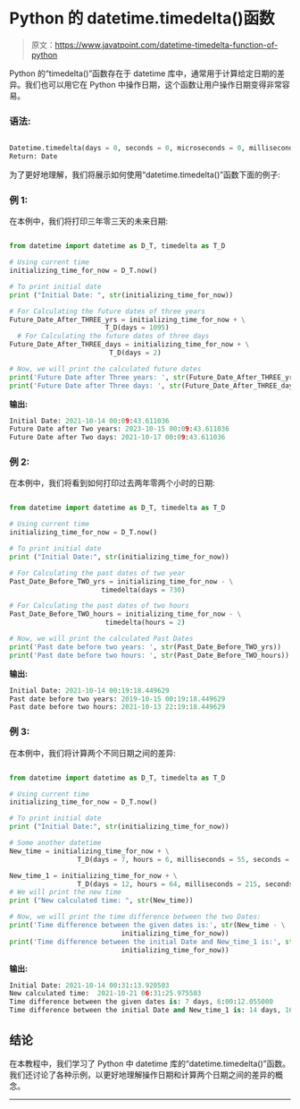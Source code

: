 # Python 的 datetime.timedelta()函数

> 原文：<https://www.javatpoint.com/datetime-timedelta-function-of-python>

Python 的“timedelta()”函数存在于 datetime 库中，通常用于计算给定日期的差异。我们也可以用它在 Python 中操作日期，这个函数让用户操作日期变得非常容易。

### 语法:

```py

Datetime.timedelta(days = 0, seconds = 0, microseconds = 0, milliseconds = 0, minutes = 0, hours = 0, weeks = 0)
Return: Date

```

为了更好地理解，我们将展示如何使用“datetime.timedelta()”函数下面的例子:

### 例 1:

在本例中，我们将打印三年零三天的未来日期:

```py

from datetime import datetime as D_T, timedelta as T_D

# Using current time
initializing_time_for_now = D_T.now()

# To print initial date
print ("Initial Date: ", str(initializing_time_for_now))

# For Calculating the future dates of three years
Future_Date_After_THREE_yrs = initializing_time_for_now + \
                        T_D(days = 1095)
  # For Calculating the future dates of three days
Future_Date_After_THREE_days = initializing_time_for_now + \
                         T_D(days = 2)

# Now, we will print the calculated future dates
print('Future Date after Three years: ', str(Future_Date_After_THREE_yrs))
print('Future Date after Three days: ', str(Future_Date_After_THREE_days))

```

**输出:**

```py
Initial Date: 2021-10-14 00:09:43.611036
Future Date after Two years: 2023-10-15 00:09:43.611036
Future Date after Two days: 2021-10-17 00:09:43.611036

```

### 例 2:

在本例中，我们将看到如何打印过去两年零两个小时的日期:

```py

from datetime import datetime as D_T, timedelta as T_D

# Using current time
initializing_time_for_now = D_T.now()

# To print initial date
print ("Initial Date:", str(initializing_time_for_now))

# For Calculating the past dates of two year
Past_Date_Before_TWO_yrs = initializing_time_for_now - \
                       timedelta(days = 730)

# For Calculating the past dates of two hours
Past_Date_Before_TWO_hours = initializing_time_for_now - \
                        timedelta(hours = 2)

# Now, we will print the calculated Past Dates
print('Past date before two years: ', str(Past_Date_Before_TWO_yrs))
print('Past date before two hours: ', str(Past_Date_Before_TWO_hours))

```

**输出:**

```py
Initial Date: 2021-10-14 00:19:18.449629
Past date before two years: 2019-10-15 00:19:18.449629
Past date before two hours: 2021-10-13 22:19:18.449629

```

### 例 3:

在本例中，我们将计算两个不同日期之间的差异:

```py

from datetime import datetime as D_T, timedelta as T_D

# Using current time
initializing_time_for_now = D_T.now()

# To print initial date
print ("Initial Date:", str(initializing_time_for_now))

# Some another datetime
New_time = initializing_time_for_now + \
                 T_D(days = 7, hours = 6, milliseconds = 55, seconds = 12)

New_time_1 = initializing_time_for_now + \
                 T_D(days = 12, hours = 64, milliseconds = 215, seconds = 90)
# We will print the new time
print ("New calculated time: ", str(New_time))

# Now, we will print the time difference between the two Dates:
print('Time difference between the given dates is:', str(New_time - \
                            initializing_time_for_now))
print('Time difference between the initial Date and New_time_1 is:', str(New_time_1 - \
                            initializing_time_for_now))

```

**输出:**

```py
Initial Date: 2021-10-14 00:31:13.920503
New calculated time:  2021-10-21 06:31:25.975503
Time difference between the given dates is: 7 days, 6:00:12.055000
Time difference between the initial Date and New_time_1 is: 14 days, 16:01:30.215000

```

## 结论

在本教程中，我们学习了 Python 中 datetime 库的“datetime.timedelta()”函数。我们还讨论了各种示例，以更好地理解操作日期和计算两个日期之间的差异的概念。

* * *
